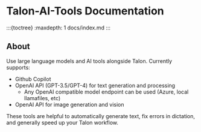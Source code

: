 <!-- This document is used for generating the docs, with this index.md being the docs root -->

# Talon-AI-Tools Documentation

:::{toctree}
:maxdepth: 1
docs/index.md
:::

## About

Use large language models and AI tools alongside Talon. Currently supports:

- Github Copilot
- OpenAI API (GPT-3.5/GPT-4) for text generation and processing
  - Any OpenAI compatible model endpoint can be used (Azure, local llamafiles, etc)
- OpenAI API for image generation and vision

These tools are helpful to automatically generate text, fix errors in dictation, and generally speed up your Talon workflow.
